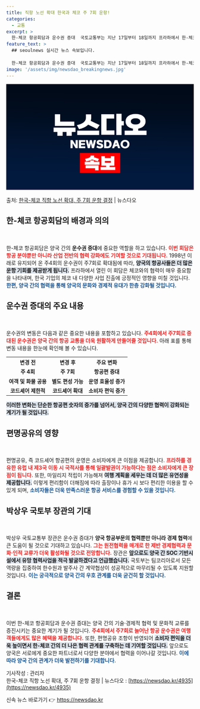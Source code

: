 ```yaml
---
title: 직항 노선 확대 한국과 체코 주 7회 운항!
categories:
  - 교통
excerpt: >
  한-체코 항공회담과 운수권 증대  국토교통부는 지난 17일부터 18일까지 프라하에서 한-체코 항공회담을 열어…
feature_text: >
  ## seoulnews 실시간 뉴스 속보입니다.

  한-체코 항공회담과 운수권 증대  국토교통부는 지난 17일부터 18일까지 프라하에서 한-체코 항공회담을 열어…
image: '/assets/img/newsdao_breakingnews.jpg'
---
```


![뉴스다오 속보](/assets/img/newsdao_breakingnews.jpg)

<p>출처: <a href="https://newsdao.kr/4935" rel="dofollow">한국-체코 직항 노선 확대, 주 7회 운항 결정</a> | 뉴스다오</p>

<h2 data-ke-size="size26">한-체코 항공회담의 배경과 의의</h2>
<p data-ke-size="size16">&nbsp;</p>

한-체코 항공회담은 양국 간의 **운수권 증대**에 중요한 역할을 하고 있습니다. <b><span style="color: #ee2323;">이번 회담은 항공 분야뿐만 아니라 산업 전반의 협력 강화에도 기여할 것으로 기대됩니다.</span></b> 1998년 이래로 유지되어 온 주4회의 운수권이 주7회로 확대됨에 따라, <b><span style="background-color: #21538527;">양국의 항공사들은 더 많은 운항 기회를 제공받게 됩니다.</span></b> 프라하에서 열린 이 회담은 체코와의 협력이 매우 중요함을 나타내며, 한국 기업의 체코 내 다양한 사업 진출에 긍정적인 영향을 미칠 것입니다. <b><span style="color: #1a5490;">한편, 양국 간의 협력을 통해 양국의 문화와 경제적 유대가 한층 강화될 것입니다.</span></b>

<h2 data-ke-size="size26">운수권 증대의 주요 내용</h2>
<p data-ke-size="size16">&nbsp;</p>

운수권의 변동은 다음과 같은 중요한 내용을 포함하고 있습니다. <b><span style="color: #ee2323;">주4회에서 주7회로 증대된 운수권은 양국 간의 항공 교통을 더욱 원활하게 만들어줄 것입니다.</span></b> 아래 표를 통해 변동 내용을 한눈에 확인해 볼 수 있습니다.

<table style="width: 100%;">
  <tr>
    <th style="text-align: center;">변경 전</th>
    <th style="text-align: center;">변경 후</th>
    <th style="text-align: center;">주요 변화</th>
  </tr>
  <tr>
    <td style="text-align: center; height: 17px;"><b>주 4회</b></td>
    <td style="text-align: center; height: 17px;"><b>주 7회</b></td>
    <td style="text-align: center; height: 17px;"><b>항공편 증대</b></td>
  </tr>
  <tr>
    <td style="text-align: center; height: 17px;"><b>여객 및 화물 공용</b></td>
    <td style="text-align: center; height: 17px;"><b>별도 편성 가능</b></td>
    <td style="text-align: center; height: 17px;"><b>운영 효율성 증가</b></td>
  </tr>
  <tr>
    <td style="text-align: center; height: 17px;"><b>코드셰어 제한적</b></td>
    <td style="text-align: center; height: 17px;"><b>코드셰어 확대</b></td>
    <td style="text-align: center; height: 17px;"><b>소비자 편익 증가</b></td>
  </tr>
</table>

<b><span style="background-color: #21538527;">이러한 변화는 단순한 항공편 숫자의 증가를 넘어서, 양국 간의 다양한 협력이 강화되는 계기가 될 것입니다.</span></b>

<h2 data-ke-size="size26">편명공유의 영향</h2>
<p data-ke-size="size16">&nbsp;</p>

편명공유, 즉 코드셰어 항공편의 운영은 소비자에게 큰 이점을 제공합니다. <b><span style="color: #ee2323;">프라하를 경유한 유럽 내 제3국 이동 시 국적사를 통해 일괄발권이 가능하다는 점은 소비자에게 큰 장점이 됩니다.</span></b> 또한, 마일리지 적립이 가능해져 <b><span style="background-color: #21538527;">여행 계획을 세우는 데 더 많은 유연성을 제공합니다.</span></b> 이렇게 편리함이 더해짐에 따라 출장이나 휴가 시 보다 편리한 이용을 할 수 있게 되며, <b><span style="color: #1a5490;">소비자들은 더욱 만족스러운 항공 서비스를 경험할 수 있을 것입니다.</span></b>

<h2 data-ke-size="size26">박상우 국토부 장관의 기대</h2>
<p data-ke-size="size16">&nbsp;</p>

박상우 국토교통부 장관은 운수권 증대가 **양국 항공부문의 협력뿐만 아니라 경제 협력**에 큰 도움이 될 것으로 기대하고 있습니다. <b><span style="color: #ee2323;">그는 원전협력을 매개로 한 제반 경제협력과 문화·인적 교류가 더욱 활성화될 것으로 전망합니다.</span></b> 장관은 <b><span style="background-color: #21538527;">앞으로도 양국 간 SOC 기반시설에서 유망 협력사업을 적극 발굴하겠다고 언급했습니다.</span></b> 국토부는 팀코리아로서 모든 역량을 집중하여 한수원과 발주사 간 계약협상이 성공적으로 마무리될 수 있도록 지원할 것입니다. <b><span style="color: #1a5490;">이는 궁극적으로 양국 간의 우호 관계를 더욱 굳건히 할 것입니다.</span></b>

<h2 data-ke-size="size26">결론</h2>
<p data-ke-size="size16">&nbsp;</p>

이번 한-체코 항공회담과 운수권 증대는 양국 간의 기술·경제적 협력 및 문화적 교류를 증진시키는 중요한 계기가 될 것입니다. <b><span style="color: #ee2323;">주4회에서 주7회로 늘어난 항공 운수권은 여행객들에게도 많은 혜택을 제공합니다.</span></b> 또한, 편명공유 조항이 반영되어 <b><span style="background-color: #21538527;">소비자 편익을 더욱 높이면서 한-체코 간의 더 나은 협력 관계를 구축하는 데 기여할 것입니다.</span></b> 앞으로도 양국은 서로에게 중요한 파트너로서 다양한 분야에서 협력을 이어나갈 것입니다. <b><span style="color: #1a5490;">이에 따라 양국 간의 관계가 더욱 발전하기를 기대합니다.</span></b>

<p data-ke-size="size16"></p>

기사작성 : 관리자  
한국-체코 직항 노선 확대, 주 7회 운항 결정 | 뉴스다오 : [https://newsdao.kr/4935](https://newsdao.kr/4935) 

신속 뉴스 바로가기 👉 <a href="https://newsdao.kr" rel="dofollow">https://newsdao.kr</a>


